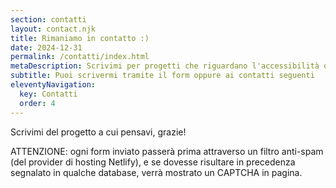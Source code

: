 ```yaml
---
section: contatti
layout: contact.njk
title: Rimaniamo in contatto :)
date: 2024-12-31
permalink: /contatti/index.html
metaDescription: Scrivimi per progetti che riguardano l'accessibilità oppure il digital marketing.
subtitle: Puoi scrivermi tramite il form oppure ai contatti seguenti
eleventyNavigation:
  key: Contatti
  order: 4
---
```


Scrivimi del progetto a cui pensavi, grazie!

ATTENZIONE: ogni form inviato passerà prima attraverso un filtro anti-spam (del provider di hosting Netlify), e se dovesse risultare in precedenza segnalato in qualche database, verrà mostrato un CAPTCHA in pagina.
